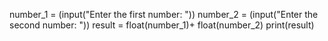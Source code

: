 number_1 = (input("Enter the first number: "))
number_2 = (input("Enter the second number: "))
result =  float(number_1)+ float(number_2)
print(result)
